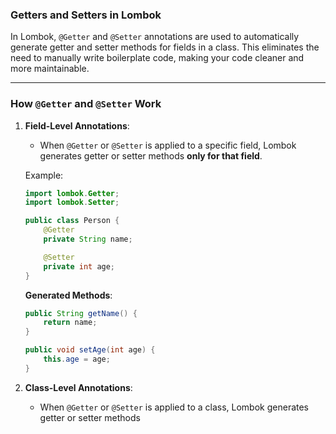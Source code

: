 ### **Getters and Setters in Lombok**

In Lombok, `@Getter` and `@Setter` annotations are used to automatically generate getter and setter methods for fields in a class. This eliminates the need to manually write boilerplate code, making your code cleaner and more maintainable.

---

### **How `@Getter` and `@Setter` Work**

1. **Field-Level Annotations**:
   - When `@Getter` or `@Setter` is applied to a specific field, Lombok generates getter or setter methods **only for that field**.
   
   Example:
   ```java
   import lombok.Getter;
   import lombok.Setter;

   public class Person {
       @Getter
       private String name;

       @Setter
       private int age;
   }
   ```
   **Generated Methods**:
   ```java
   public String getName() {
       return name;
   }

   public void setAge(int age) {
       this.age = age;
   }
   ```

2. **Class-Level Annotations**:
   - When `@Getter` or `@Setter` is applied to a class, Lombok generates getter or setter methods
